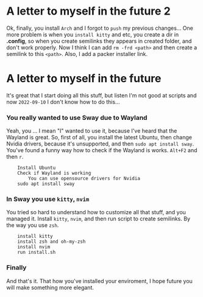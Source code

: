# A letter to myself in the future 2
Ok, finally, you install `Arch` and I forgot to `push` my previous changes...
One more problem is when you `install kitty` and etc, you create a dir in **.config**, so when you create semilinks they appears in created folder, and don't work properly. Now I think I can add `rm -frd <path>` and then create a semilink to this `<path>`. Also, I add a packer installer link.

# A letter to myself in the future
It's great that I start doing all this stuff, but listen I'm not good at scripts and now `2022-09-10` I don't know how to do this...

### You really wanted to use Sway due to Wayland

Yeah, you ... I mean "I" wanted to use it, because I've heard that the Wayland is great.
So, first of all, you install the latest Ubuntu, then change Nvidia drivers, because it's unsupported, and then `sudo apt install sway`. You've found a funny way how to check if the Wayland is works. `Alt+F2` and then `r`.

```
    Install Ubuntu
    Check if Wayland is working
        You can use opensource drivers for Nvidia
    sudo apt install sway
```

### In Sway you use `kitty`, `nvim`

You tried so hard to understand how to customize all that stuff, and you managed it. Install `kitty`, `nvim`, and then run script to create semilinks.
By the way you use `zsh`.

```
    install kitty
    install zsh and oh-my-zsh
    install nvim
    run install.sh
```
### Finally

And that's it. That how you've installed your enviroment, I hope future you will make something more elegant.

